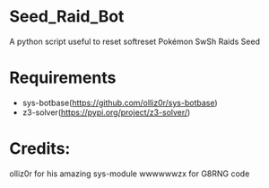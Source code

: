 # Seed_Raid_Bot
 A python script useful to reset softreset Pokémon SwSh Raids Seed
 
# Requirements
* sys-botbase(https://github.com/olliz0r/sys-botbase)
* z3-solver(https://pypi.org/project/z3-solver/) 
 
# Credits:
 olliz0r for his amazing sys-module
 wwwwwwzx for G8RNG code
 
 
 
